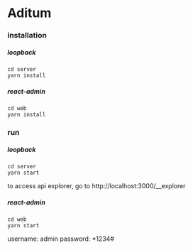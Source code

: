 # Aditum

### installation
##### loopback
~~~
cd server
yarn install
~~~

##### react-admin
~~~
cd web
yarn install
~~~

### run
##### loopback
~~~
cd server
yarn start
~~~

to access api explorer, go to http://localhost:3000/__explorer

##### react-admin
~~~
cd web
yarn start
~~~
username: admin
password: *1234#
